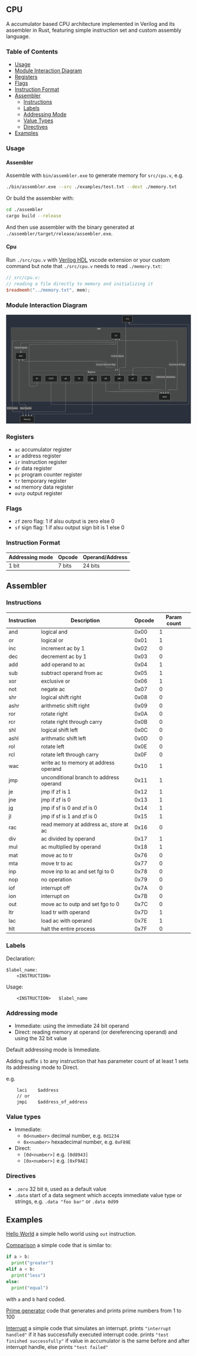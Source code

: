 ## CPU

A accumulator based CPU architecture implemented in Verilog and its assembler in Rust, featuring simple instruction set and custom assembly language.

### Table of Contents

- [Usage](#usage)
- [Module Interaction Diagram](#module-interaction-diagram)
- [Registers](#registers)
- [Flags](#flags)
- [Instruction Format](#instruction-format)
- [Assembler](#assembler-1)
  - [Instructions](#instructions)
  - [Labels](#labels)
  - [Addressing Mode](#addressing-mode)
  - [Value Types](#value-types)
  - [Directives](#directives)
- [Examples](#examples)

### Usage

#### Assembler

Assemble with `bin/assembler.exe` to generate memory for `src/cpu.v`, e.g.

```bash
./bin/assembler.exe --src ./examples/test.txt --dest ./memory.txt
```

Or build the assembler with:

```bash
cd ./assembler
cargo build --release
```

And then use assembler with the binary generated at `./assembler/target/release/assembler.exe`.

#### Cpu

Run `./src/cpu.v` with [Verilog HDL](https://marketplace.visualstudio.com/items?itemName=leafvmaple.verilog) vscode extension or your custom command but note that `./src/cpu.v` needs to read `./memory.txt`:

```verilog
// src/cpu.v:
// reading a file directly to memory and initializing it
$readmemh("../memory.txt", mem);
```

### Module Interaction Diagram

![](./assets/diagram.png)

### Registers

- `ac` accumulator register
- `ar` address register
- `ir` instruction register
- `dr` data register
- `pc` program counter register
- `tr` temporary register
- `md` memory data register
- `outp` output register

### Flags

- `zf` zero flag: 1 if alsu output is zero else 0
- `sf` sign flag: 1 if alsu output sign bit is 1 else 0

### Instruction Format

| Addressing mode | Opcode | Operand/Address |
| --------------- | ------ | --------------- |
| 1 bit           | 7 bits | 24 bits         |

## Assembler

### Instructions

| Instruction | Description                             | Opcode | Param count |
| ----------- | --------------------------------------- | ------ | ----------- |
| and         | logical and                             | 0x00   | 1           |
| or          | logical or                              | 0x01   | 1           |
| inc         | increment ac by 1                       | 0x02   | 0           |
| dec         | decrement ac by 1                       | 0x03   | 0           |
| add         | add operand to ac                       | 0x04   | 1           |
| sub         | subtract operand from ac                | 0x05   | 1           |
| xor         | exclusive or                            | 0x06   | 1           |
| not         | negate ac                               | 0x07   | 0           |
| shr         | logical shift right                     | 0x08   | 0           |
| ashr        | arithmetic shift right                  | 0x09   | 0           |
| ror         | rotate right                            | 0x0A   | 0           |
| rcr         | rotate right through carry              | 0x0B   | 0           |
| shl         | logical shift left                      | 0x0C   | 0           |
| ashl        | arithmatic shift left                   | 0x0D   | 0           |
| rol         | rotate left                             | 0x0E   | 0           |
| rcl         | rotate left through carry               | 0x0F   | 0           |
| wac         | write ac to memory at address operand   | 0x10   | 1           |
| jmp         | unconditional branch to address operand | 0x11   | 1           |
| je          | jmp if zf is 1                          | 0x12   | 1           |
| jne         | jmp if zf is 0                          | 0x13   | 1           |
| jg          | jmp if sf is 0 and zf is 0              | 0x14   | 1           |
| jl          | jmp if sf is 1 and zf is 0              | 0x15   | 1           |
| rac         | read memory at address ac, store at ac  | 0x16   | 0           |
| div         | ac divided by operand                   | 0x17   | 1           |
| mul         | ac multiplied by operand                | 0x18   | 1           |
| mat         | move ac to tr                           | 0x76   | 0           |
| mta         | move tr to ac                           | 0x77   | 0           |
| inp         | move inp to ac and set fgi to 0         | 0x78   | 0           |
| nop         | no operation                            | 0x79   | 0           |
| iof         | interrupt off                           | 0x7A   | 0           |
| ion         | interrupt on                            | 0x7B   | 0           |
| out         | move ac to outp and set fgo to 0        | 0x7C   | 0           |
| ltr         | load tr with operand                    | 0x7D   | 1           |
| lac         | load ac with operand                    | 0x7E   | 1           |
| hlt         | halt the entire process                 | 0x7F   | 0           |

### Labels

Declaration:

```
$label_name:
    <INSTRUCTION>
```

Usage:

```
    <INSTRUCTION>   $label_name
```

### Addressing mode

- Immediate: using the immediate 24 bit operand
- Direct: reading memory at operand (or dereferencing operand) and using the 32 bit value

Default addressing mode is Immediate.

Adding suffix `i` to any instruction that has parameter count of at least 1 sets its addressing mode to Direct.

e.g.

```
    laci    $address
    // or
    jmpi    $address_of_address
```

### Value types

- Immediate:
  - `0d<number>` decimal number, e.g. `0d1234`
  - `0x<number>` hexadecimal number, e.g. `0xF89E`
- Direct:
  - `[0d<number>]` e.g. `[0d8943]`
  - `[0x<number>]` e.g. `[0xF9AE]`

### Directives

- `.zero` 32 bit `0`, used as a default value
- `.data` start of a data segment which accepts immediate value type or strings, e.g. `.data "foo bar"` or `.data 0d99`

## Examples

[Hello World](./examples/hello_world.txt) a simple hello world using `out` instruction.

[Comparison](./examples/test.txt) a simple code that is similar to:

```python
if a > b:
  print("greater")
elif a < b:
  print("less")
else:
  print("equal")
```

with `a` and `b` hard coded.

[Prime generator](./examples/prime_generator.txt) code that generates and prints prime numbers from 1 to 100

[Interrupt](./examples/interrupt.txt) a simple code that simulates an interrupt.
prints `"interrupt handled"` if it has successfully executed interrupt code.
prints `"test finished successfully"` if value in accumulator is the same before and after interrupt handle, else prints `"test failed"`
